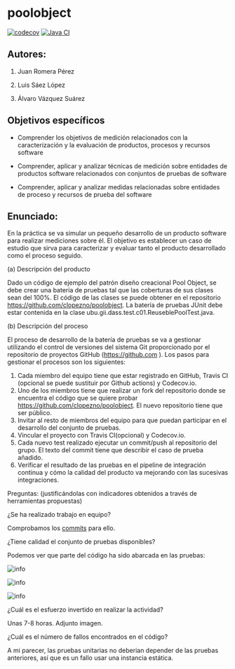 poolobject
==========
[![codecov](https://codecov.io/gh/lsl1005/poolobject/branch/master/graph/badge.svg?token=97NWKQFP2T)](https://codecov.io/gh/lsl1005/poolobject)
[![Java CI](https://github.com/lsl1005/poolobject/actions/workflows/ci.yml/badge.svg)](https://github.com/lsl1005/poolobject/actions/workflows/ci.yml)

## Autores:

1. Juan Romera Pérez

2. Luis Sáez López

3. Álvaro Vázquez Suárez

## Objetivos específicos

- Comprender los objetivos de medición relacionados con la caracterización y la evaluación de productos, procesos y recursos software

- Comprender, aplicar y analizar técnicas de medición sobre entidades de productos software relacionados con conjuntos de pruebas de software

- Comprender, aplicar y analizar medidas relacionadas sobre entidades de proceso y recursos de prueba del software

## Enunciado:

En la práctica se va simular un pequeño desarrollo de un producto software para realizar mediciones sobre él.
El objetivo es establecer un caso de estudio que sirva para caracterizar y evaluar tanto el producto desarrollado como el proceso seguido.

(a) Descripción del producto

Dado un código de ejemplo del patrón diseño creacional Pool Object, se debe crear una batería de pruebas tal que las coberturas de sus clases sean del 100%. El código de las clases se puede obtener en el repositorio https://github.com/clopezno/poolobject. La batería de pruebas JUnit debe estar contenida en la clase ubu.gii.dass.test.c01.ReuseblePoolTest.java.

(b) Descripción del proceso

El proceso de desarrollo de la batería de pruebas se va a gestionar utilizando el control de versiones del sistema Git proporcionado por el repositorio de proyectos GitHub (https://github.com ). Los pasos para gestionar el procesos son los siguientes:

  1. Cada miembro del equipo tiene que estar registrado en GitHub, Travis CI (opcional se puede sustituir por Github actions) y Codecov.io.
  2. Uno de los miembros tiene que realizar un fork del repositorio donde se encuentra el código que se quiere probar https://github.com/clopezno/poolobject. El nuevo repositorio tiene que ser público.
  3. Invitar al resto de miembros del equipo para que puedan participar en el desarrollo del conjunto de pruebas.
  4. Vincular el proyecto con Travis CI(opcional) y Codecov.io.
  5. Cada nuevo test realizado ejecutar un commit/push al repositorio del grupo. El texto del commit tiene que describir el caso de prueba añadido.
  6. Verificar el resultado de las pruebas en el pipeline de integración continua y cómo la calidad del producto va mejorando con las sucesivas integraciones.

Preguntas: (justificándolas con indicadores obtenidos a través de herramientas propuestas)

¿Se ha realizado trabajo en equipo?

Comprobamos los [commits](https://github.com/lsl1005/poolobject/commits/master) para ello.

¿Tiene calidad el conjunto de pruebas disponibles?

Podemos ver que parte del código ha sido abarcada en las pruebas:

![info](https://codecov.io/gh/lsl1005/poolobject/branch/master/graphs/icicle.svg?token=97NWKQFP2T)

![info](https://codecov.io/gh/lsl1005/poolobject/branch/master/graphs/tree.svg?token=97NWKQFP2T)

![info](https://codecov.io/gh/lsl1005/poolobject/branch/master/graphs/sunburst.svg?token=97NWKQFP2T)


¿Cuál es el esfuerzo invertido en realizar la actividad?

Unas 7-8 horas. Adjunto imagen.

¿Cuál es el número de fallos encontrados en el código?

A mi parecer, las pruebas unitarias no deberian depender de las pruebas anteriores, así que es un fallo usar una instancia estática.
